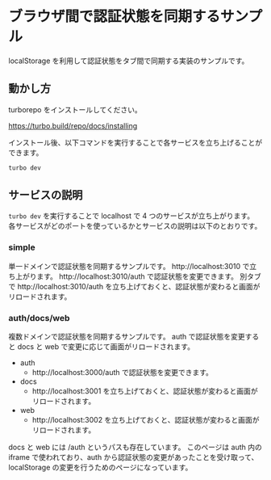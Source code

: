 # ブラウザ間で認証状態を同期するサンプル

localStorage を利用して認証状態をタブ間で同期する実装のサンプルです。

## 動かし方

turborepo をインストールしてください。

https://turbo.build/repo/docs/installing

インストール後、以下コマンドを実行することで各サービスを立ち上げることができます。

```sh
turbo dev
```

## サービスの説明

`turbo dev` を実行することで localhost で 4 つのサービスが立ち上がります。
各サービスがどのポートを使っているかとサービスの説明は以下のとおりです。

### simple

単一ドメインで認証状態を同期するサンプルです。
http://localhost:3010 で立ち上がります。
http://localhost:3010/auth で認証状態を変更できます。
別タブで http://localhost:3010/auth を立ち上げておくと、認証状態が変わると画面がリロードされます。

### auth/docs/web

複数ドメインで認証状態を同期するサンプルです。
auth で認証状態を変更すると docs と web で変更に応じて画面がリロードされます。

- auth
  - http://localhost:3000/auth で認証状態を変更できます。
- docs
  - http://localhost:3001 を立ち上げておくと、認証状態が変わると画面がリロードされます。
- web
  - http://localhost:3002 を立ち上げておくと、認証状態が変わると画面がリロードされます。

docs と web には /auth というパスも存在しています。
このページは auth 内の iframe で使われており、auth から認証状態の変更があったことを受け取って、localStorage の変更を行うためのページになっています。
